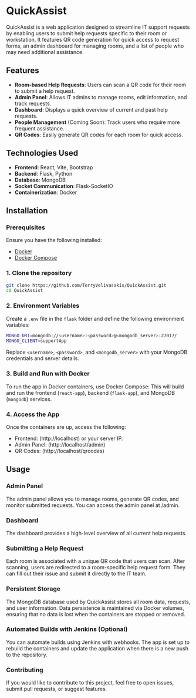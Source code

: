 # QuickAssist

QuickAssist is a web application designed to streamline IT support requests by enabling users to submit help requests specific to their room or workstation. It features QR code generation for quick access to request forms, an admin dashboard for managing rooms, and a list of people who may need additional assistance.

## Features

- **Room-based Help Requests**: Users can scan a QR code for their room to submit a help request.
- **Admin Panel**: Allows IT admins to manage rooms, edit information, and track requests.
- **Dashboard**: Displays a quick overview of current and past help requests.
- **People Management** (Coming Soon): Track users who require more frequent assistance.
- **QR Codes**: Easily generate QR codes for each room for quick access.
  
## Technologies Used

- **Frontend**: React, Vite, Bootstrap
- **Backend**: Flask, Python
- **Database**: MongoDB
- **Socket Communication**: Flask-SocketIO
- **Containerization**: Docker

## Installation

### Prerequisites

Ensure you have the following installed:

- [Docker](https://www.docker.com/get-started)
- [Docker Compose](https://docs.docker.com/compose/install/)

### 1. Clone the repository

```bash
git clone https://github.com/TerryVelivasakis/QuickAssist.git
cd QuickAssist
```
### 2. Environment Variables
Create a `.env` file in the `flask` folder and define the following environment variables:
```bash
MONGO_URI=mongodb://<username>:<password>@<mongodb_server>:27017/
MONGO_CLIENT=supportApp
```
Replace `<username>`, `<password>`, and `<mongodb_server>` with your MongoDB credentials and server details.

### 3. Build and Run with Docker
To run the app in Docker containers, use Docker Compose:
This will build and run the frontend (`react-app`), backend (`flask-app`), and MongoDB (`mongodb`) services.

### 4. Access the App
Once the containers are up, access the following:

- Frontend: (http://localhost) or your server IP.
- Admin Panel: (http://localhost/admin)
- QR Codes: (http://localhost/qrcodes)

## Usage
### Admin Panel
The admin panel allows you to manage rooms, generate QR codes, and monitor submitted requests. You can access the admin panel at /admin.

### Dashboard
The dashboard provides a high-level overview of all current help requests.

### Submitting a Help Request
Each room is associated with a unique QR code that users can scan. After scanning, users are redirected to a room-specific help request form. They can fill out their issue and submit it directly to the IT team.

### Persistent Storage
The MongoDB database used by QuickAssist stores all room data, requests, and user information. Data persistence is maintained via Docker volumes, ensuring that no data is lost when the containers are stopped or removed.

### Automated Builds with Jenkins (Optional)
You can automate builds using Jenkins with webhooks. The app is set up to rebuild the containers and update the application when there is a new push to the repository.

### Contributing
If you would like to contribute to this project, feel free to open issues, submit pull requests, or suggest features.
